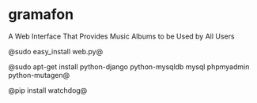 ﻿gramafon
========
A Web Interface That Provides Music Albums to be Used by All Users

@sudo easy_install web.py@

@sudo apt-get install python-django python-mysqldb mysql phpmyadmin python-mutagen@

@pip install watchdog@



